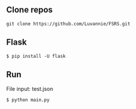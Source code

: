 ## Clone repos
```
git clone https://github.com/Luvannie/FSRS.git
```
## Flask
```
$ pip install -U flask
```
## Run
File input: test.json
```
$ python main.py
```

